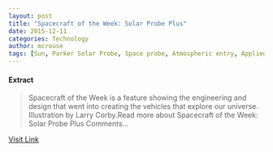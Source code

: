 ```yaml
---
layout: post
title: "Spacecraft of the Week: Solar Probe Plus"
date: 2015-12-11
categories: Technology
author: mcrouse
tags: [Sun, Parker Solar Probe, Space probe, Atmospheric entry, Applied Physics Laboratory, Gravity assist, Aerospace, Astronomy, Technology, Space science, Spacecraft, Aerospace engineering, Flight, Spaceflight technologies, Astronautics, Spaceflight, Outer space]
---
```





#### Extract
>Spacecraft of the Week is a feature showing the engineering and design that went into creating the vehicles that explore our universe. Illustration by Larry Corby.Read more about Spacecraft of the Week: Solar Probe Plus Comments...



[Visit Link](http://www.pddnet.com/news/2015/06/spacecraft-week-solar-probe-plus)


